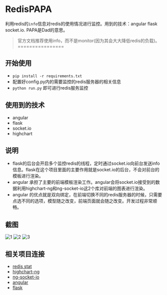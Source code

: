 # RedisPAPA
利用redis的`info`信息对redis的使用情况进行监控。用到的技术：angular flask socket.io. PAPA是Dad的意思。
>  官方文档推荐使用info，而不是monitor(因为其会大大降低redis的负载)。
================

## 开始使用
- `pip install -r requirements.txt`
- 配置好config.py内的需要监控的redis服务器的相关信息
- `python run.py` 即可进行redis服务监控

## 使用到的技术
- angular
- flask
- socket.io
- highchart

## 说明
- flask的后台会开启多个监控redis的线程，定时通过socket.io向前台发送info信息。flask在这个项目里面的主要作用就是socket.io的后台，不会对前台的模板进行渲染。
- angular 承担了主要的前端模板渲染工作。angular会将socket.io接受到的数据利用highchart-ng和ng-socket-io这2个库对前端的图表进行渲染。
- angular 的优点就是双向绑定，在前端切换不同的redis服务器的时候，只需要点选不同的选项，模型随之改变，前端页面就会随之改变。开发过程非常顺畅。

## 截图

![1](https://github.com/no13bus/redispapa) 
![2](https://github.com/no13bus/redispapa) 
![3](https://github.com/no13bus/redispapa) 


## 相关项目连接
- [redis stat](https://github.com/junegunn/redis-stat)
- [highchart-ng](https://github.com/pablojim/highcharts-ng)
- [ng-socket-io](https://github.com/mbenford/ngSocketIO)
- [angular](https://github.com/angular/angular)
- [flask](https://github.com/mitsuhiko/flask)